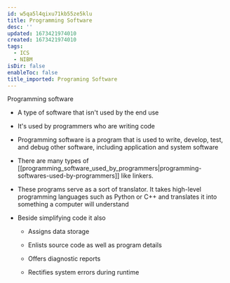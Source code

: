 ```yaml
---
id: w5qa5l4qixu71kb55ze5klu
title: Programming Software
desc: ''
updated: 1673421974010
created: 1673421974010
tags:
  - ICS
  - NIBM
isDir: false
enableToc: false
title_imported: Programing Software
---
```


Programming software


-   A type of software that isn't used by the end use


-   It's used by programmers who are writing code


-   Programming software is a program that is used to write, develop, test, and debug other software, including application and system software 

- There are many types of  [[programming_software_used_by_programmers|programming-softwares-used-by-programmers]] like linkers.


-   These programs serve as a sort of translator. It takes high-level programming languages such as Python or C++ and translates it into something a computer will understand

-   Beside simplifying code it also

    -   Assigns data storage

    -   Enlists source code as well as program details

    -   Offers diagnostic reports

    -   Rectifies system errors during runtime
